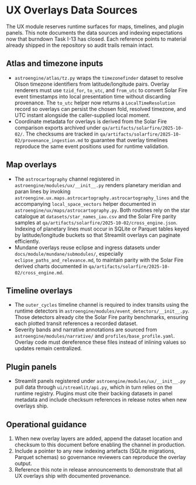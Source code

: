 # UX Overlays Data Sources

The UX module reserves runtime surfaces for maps, timelines, and plugin panels. This note documents the data sources and indexing expectations now that burndown Task I-13 has closed. Each reference points to material already shipped in the repository so audit trails remain intact.

## Atlas and timezone inputs

- `astroengine/atlas/tz.py` wraps the `timezonefinder` dataset to resolve Olson timezone identifiers from latitude/longitude pairs. Overlay renderers must use `tzid_for`, `to_utc`, and `from_utc` to convert Solar Fire event timestamps into local presentation time without discarding provenance. The `to_utc` helper now returns a `LocalTimeResolution` record so overlays can persist the chosen fold, resolved timezone, and UTC instant alongside the caller-supplied local moment.
- Coordinate metadata for overlays is derived from the Solar Fire comparison exports archived under `qa/artifacts/solarfire/2025-10-02/`. The checksums are tracked in `qa/artifacts/solarfire/2025-10-02/provenance_ingestion.md` to guarantee that overlay timelines reproduce the same event positions used for runtime validation.

## Map overlays

- The `astrocartography` channel registered in `astroengine/modules/ux/__init__.py` renders planetary meridian and paran lines by invoking `astroengine.ux.maps.astrocartography.astrocartography_lines` and the accompanying `local_space_vectors` helper documented in `astroengine/ux/maps/astrocartography.py`. Both routines rely on the star catalogue at `datasets/star_names_iau.csv` and the Solar Fire parity samples at `qa/artifacts/solarfire/2025-10-02/cross_engine.json`. Indexing of planetary lines must occur in SQLite or Parquet tables keyed by latitude/longitude buckets so that Streamlit overlays can paginate efficiently.
- Mundane overlays reuse eclipse and ingress datasets under `docs/module/mundane/submodules/`, especially `eclipse_paths_and_relevance.md`, to maintain parity with the Solar Fire derived charts documented in `qa/artifacts/solarfire/2025-10-02/cross_engine.md`.

## Timeline overlays

- The `outer_cycles` timeline channel is required to index transits using the runtime detectors in `astroengine/modules/event_detectors/__init__.py`. Those detectors already cite the Solar Fire parity benchmarks, ensuring each plotted transit references a recorded dataset.
- Severity bands and narrative annotations are sourced from `astroengine/modules/narrative/` and `profiles/base_profile.yaml`. Overlay code must dereference these files instead of inlining values so updates remain centralized.

## Plugin panels

- Streamlit panels registered under `astroengine/modules/ux/__init__.py` pull data through `ui/streamlit/api.py`, which in turn relies on the runtime registry. Plugins must cite their backing datasets in panel metadata and include checksum references in release notes when new overlays ship.

## Operational guidance

1. When new overlay layers are added, append the dataset location and checksum to this document before enabling the channel in production.
2. Include a pointer to any new indexing artefacts (SQLite migrations, Parquet schemas) so governance reviewers can reproduce the overlay output.
3. Reference this note in release announcements to demonstrate that all UX overlays ship with documented provenance.
